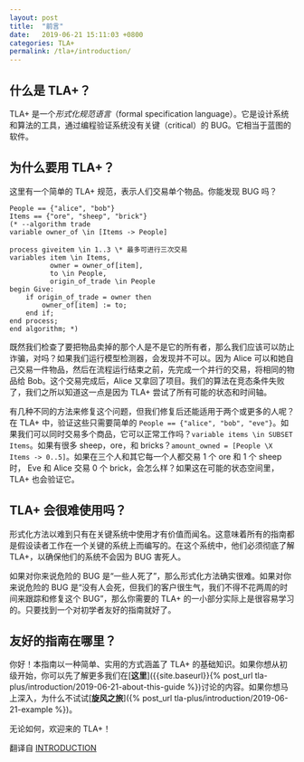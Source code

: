 ```yaml
---
layout: post
title:  "前言"
date:   2019-06-21 15:11:03 +0800
categories: TLA+
permalink: /tla+/introduction/
---
```


[//]: # (<!-- markdownlint-disable MD026 -->)

## 什么是 TLA+？

TLA+ 是一个*形式化规范语言*（formal specification language）。它是设计系统和算法的工具，通过编程验证系统没有关键（critical）的 BUG。它相当于蓝图的软件。

## 为什么要用 TLA+？

这里有一个简单的 TLA+ 规范，表示人们交易单个物品。你能发现 BUG 吗？

```TLA+
People == {"alice", "bob"}
Items == {"ore", "sheep", "brick"}
(* --algorithm trade
variable owner_of \in [Items -> People]

process giveitem \in 1..3 \* 最多可进行三次交易
variables item \in Items,
          owner = owner_of[item],
          to \in People,
          origin_of_trade \in People
begin Give:
    if origin_of_trade = owner then
        owner_of[item] := to;
    end if;
end process;
end algorithm; *)
```

既然我们检查了要把物品卖掉的那个人是不是它的所有者，那么我们应该可以防止诈骗，对吗？如果我们运行模型检测器，会发现并不可以。因为 Alice 可以和她自己交易一件物品，然后在流程运行结束之前，先完成一个并行的交易，将相同的物品给 Bob。这个交易完成后，Alice 又拿回了项目。我们的算法在竞态条件失败了，我们之所以知道这一点是因为 TLA+ 尝试了所有可能的状态和时间轴。

有几种不同的方法来修复这个问题，但我们修复后还能适用于两个或更多的人呢？在 TLA+ 中，验证这些只需要简单的 `People == {"alice", "bob", "eve"}`。如果我们可以同时交易多个商品，它可以正常工作吗？`variable items \in SUBSET Items`。如果有很多 sheep，ore，和 bricks？`amount_owned = [People \X Items -> 0..5]`。如果在三个人和其它每一个人都交易 1 个 ore 和 1 个 sheep 时， Eve 和 Alice 交易 0 个 brick，会怎么样？如果这在可能的状态空间里，TLA+ 也会验证它。

## TLA+ 会很难使用吗？

形式化方法以难到只有在关键系统中使用才有价值而闻名。这意味着所有的指南都是假设读者工作在一个关键的系统上而编写的。在这个系统中，他们必须彻底了解 TLA+，以确保他们的系统不会因为 BUG 害死人。

如果对你来说危险的 BUG 是“一些人死了”，那么形式化方法确实很难。如果对你来说危险的 BUG 是“没有人会死，但我们的客户很生气，我们不得不花两周的时间来跟踪和修复这个 BUG”，那么你需要的 TLA+ 的一小部分实际上是很容易学习的。只要找到一个对初学者友好的指南就好了。

## 友好的指南在哪里？

你好！本指南以一种简单、实用的方式涵盖了 TLA+ 的基础知识。如果你想从初级开始，你可以先了解更多我们在[**这里**]({{site.baseurl}}{% post_url tla-plus/introduction/2019-06-21-about-this-guide %})讨论的内容。如果你想马上深入，为什么不试试[**旋风之旅**]({% post_url tla-plus/introduction/2019-06-21-example %})。

无论如何，欢迎来的 TLA+！

翻译自 [INTRODUCTION](https://learntla.com/introduction/)
